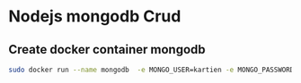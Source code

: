 # Nodejs mongodb Crud

## Create docker container mongodb 

```bash 
sudo docker run --name mongodb  -e MONGO_USER=kartien -e MONGO_PASSWORD=mypassword -p 27017:27017 -d mongo
```